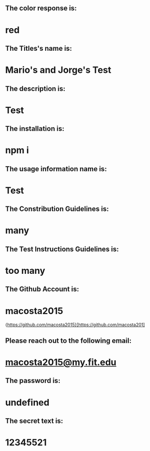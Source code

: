 
## The color response is:
# red

## The Titles's name is:
# Mario's and Jorge's Test

## The description is:
# Test

## The installation is:
# npm i 

## The usage information name is:
# Test

## The Constribution Guidelines is:
# many

## The Test Instructions Guidelines is:
# too many

## The Github Account is:
# macosta2015
{https://github.com/macosta2015}[https://github.com/macosta201]

## Please reach out to the following email:
# macosta2015@my.fit.edu

## The password is:
# undefined

## The secret text is:
# 12345521

